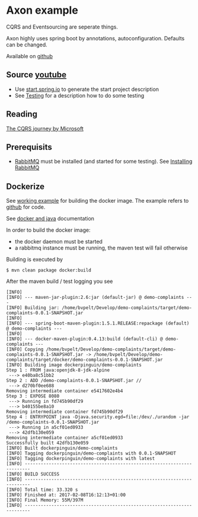 # Axon example

CQRS and Eventsourcing are seperate things.

Axon highly uses spring boot by annotations, autoconfiguration. Defaults can be changed.

Available on [github](https://github.com/abuijze/bootiful-axon) 

## Source [youtube](https://www.youtube.com/watch?v=Jp-rW-XOYzA)

* Use [start.spring.io](http://start.spring.io) to generate the start project description
* See [Testing](Testing.md) for a description how to do some testing

## Reading
[The CQRS journey by Microsoft](https://msdn.microsoft.com/en-us/library/jj554200.aspx)

## Prerequisits
* [RabbitMQ](http://www.rabbitmq.com/) must be installed (and started for some testing).
See [Installing RabbitMQ](RabbitMQ.md)

## Dockerize
See [working example](https://www.dontpanicblog.co.uk/2016/07/08/building-tagging-and-pushing-docker-images-with-maven/)
for building the docker image. The example refers to [github](https://github.com/hotblac/spanners/blob/master/pom.xml) for code.

See [docker and java](https://hub.docker.com/_/java/) documentation

In order to build the docker image:
* the docker daemon must be started
* a rabbitmq instance must be running, the maven test will fail otherwise

Building is executed by
``` 
$ mvn clean package docker:build
```
After the maven build / test logging you see
``` 
[INFO] 
[INFO] --- maven-jar-plugin:2.6:jar (default-jar) @ demo-complaints ---
[INFO] Building jar: /home/bvpelt/Develop/demo-complaints/target/demo-complaints-0.0.1-SNAPSHOT.jar
[INFO] 
[INFO] --- spring-boot-maven-plugin:1.5.1.RELEASE:repackage (default) @ demo-complaints ---
[INFO] 
[INFO] --- docker-maven-plugin:0.4.13:build (default-cli) @ demo-complaints ---
[INFO] Copying /home/bvpelt/Develop/demo-complaints/target/demo-complaints-0.0.1-SNAPSHOT.jar -> /home/bvpelt/Develop/demo-complaints/target/docker/demo-complaints-0.0.1-SNAPSHOT.jar
[INFO] Building image dockerpinguin/demo-complaints
Step 1 : FROM java:openjdk-8-jdk-alpine
 ---> e40ba8c51bb2
Step 2 : ADD /demo-complaints-0.0.1-SNAPSHOT.jar //
 ---> d270bf0ee688
Removing intermediate container e5417602e4b4
Step 3 : EXPOSE 8080
 ---> Running in fd745b90df29
 ---> b40155be8a10
Removing intermediate container fd745b90df29
Step 4 : ENTRYPOINT java -Djava.security.egd=file:/dev/./urandom -jar /demo-complaints-0.0.1-SNAPSHOT.jar
 ---> Running in a5cf01ed0933
 ---> 42dfb130e059
Removing intermediate container a5cf01ed0933
Successfully built 42dfb130e059
[INFO] Built dockerpinguin/demo-complaints
[INFO] Tagging dockerpinguin/demo-complaints with 0.0.1-SNAPSHOT
[INFO] Tagging dockerpinguin/demo-complaints with latest
[INFO] ------------------------------------------------------------------------
[INFO] BUILD SUCCESS
[INFO] ------------------------------------------------------------------------
[INFO] Total time: 33.320 s
[INFO] Finished at: 2017-02-08T16:12:13+01:00
[INFO] Final Memory: 55M/397M
[INFO] ------------------------------------------------------------------------
```